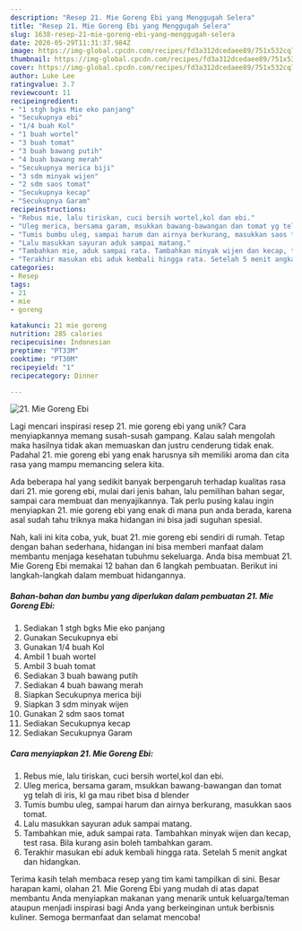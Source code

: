 ```yaml
---
description: "Resep 21. Mie Goreng Ebi yang Menggugah Selera"
title: "Resep 21. Mie Goreng Ebi yang Menggugah Selera"
slug: 1638-resep-21-mie-goreng-ebi-yang-menggugah-selera
date: 2020-05-29T11:31:37.984Z
image: https://img-global.cpcdn.com/recipes/fd3a312dcedaee89/751x532cq70/21-mie-goreng-ebi-foto-resep-utama.jpg
thumbnail: https://img-global.cpcdn.com/recipes/fd3a312dcedaee89/751x532cq70/21-mie-goreng-ebi-foto-resep-utama.jpg
cover: https://img-global.cpcdn.com/recipes/fd3a312dcedaee89/751x532cq70/21-mie-goreng-ebi-foto-resep-utama.jpg
author: Luke Lee
ratingvalue: 3.7
reviewcount: 11
recipeingredient:
- "1 stgh bgks Mie eko panjang"
- "Secukupnya ebi"
- "1/4 buah Kol"
- "1 buah wortel"
- "3 buah tomat"
- "3 buah bawang putih"
- "4 buah bawang merah"
- "Secukupnya merica biji"
- "3 sdm minyak wijen"
- "2 sdm saos tomat"
- "Secukupnya kecap"
- "Secukupnya Garam"
recipeinstructions:
- "Rebus mie, lalu tiriskan, cuci bersih wortel,kol dan ebi."
- "Uleg merica, bersama garam, msukkan bawang-bawangan dan tomat yg telah di iris, kl ga mau ribet bisa d blender"
- "Tumis bumbu uleg, sampai harum dan airnya berkurang, masukkan saos tomat."
- "Lalu masukkan sayuran aduk sampai matang."
- "Tambahkan mie, aduk sampai rata. Tambahkan minyak wijen dan kecap, test rasa. Bila kurang asin boleh tambahkan garam."
- "Terakhir masukan ebi aduk kembali hingga rata. Setelah 5 menit angkat dan hidangkan."
categories:
- Resep
tags:
- 21
- mie
- goreng

katakunci: 21 mie goreng 
nutrition: 285 calories
recipecuisine: Indonesian
preptime: "PT33M"
cooktime: "PT30M"
recipeyield: "1"
recipecategory: Dinner

---
```



![21. Mie Goreng Ebi](https://img-global.cpcdn.com/recipes/fd3a312dcedaee89/751x532cq70/21-mie-goreng-ebi-foto-resep-utama.jpg)

Lagi mencari inspirasi resep 21. mie goreng ebi yang unik? Cara menyiapkannya memang susah-susah gampang. Kalau salah mengolah maka hasilnya tidak akan memuaskan dan justru cenderung tidak enak. Padahal 21. mie goreng ebi yang enak harusnya sih memiliki aroma dan cita rasa yang mampu memancing selera kita.

Ada beberapa hal yang sedikit banyak berpengaruh terhadap kualitas rasa dari 21. mie goreng ebi, mulai dari jenis bahan, lalu pemilihan bahan segar, sampai cara membuat dan menyajikannya. Tak perlu pusing kalau ingin menyiapkan 21. mie goreng ebi yang enak di mana pun anda berada, karena asal sudah tahu triknya maka hidangan ini bisa jadi suguhan spesial.




Nah, kali ini kita coba, yuk, buat 21. mie goreng ebi sendiri di rumah. Tetap dengan bahan sederhana, hidangan ini bisa memberi manfaat dalam membantu menjaga kesehatan tubuhmu sekeluarga. Anda bisa membuat 21. Mie Goreng Ebi memakai 12 bahan dan 6 langkah pembuatan. Berikut ini langkah-langkah dalam membuat hidangannya.

<!--inarticleads1-->

##### Bahan-bahan dan bumbu yang diperlukan dalam pembuatan 21. Mie Goreng Ebi:

1. Sediakan 1 stgh bgks Mie eko panjang
1. Gunakan Secukupnya ebi
1. Gunakan 1/4 buah Kol
1. Ambil 1 buah wortel
1. Ambil 3 buah tomat
1. Sediakan 3 buah bawang putih
1. Sediakan 4 buah bawang merah
1. Siapkan Secukupnya merica biji
1. Siapkan 3 sdm minyak wijen
1. Gunakan 2 sdm saos tomat
1. Sediakan Secukupnya kecap
1. Sediakan Secukupnya Garam




<!--inarticleads2-->

##### Cara menyiapkan 21. Mie Goreng Ebi:

1. Rebus mie, lalu tiriskan, cuci bersih wortel,kol dan ebi.
1. Uleg merica, bersama garam, msukkan bawang-bawangan dan tomat yg telah di iris, kl ga mau ribet bisa d blender
1. Tumis bumbu uleg, sampai harum dan airnya berkurang, masukkan saos tomat.
1. Lalu masukkan sayuran aduk sampai matang.
1. Tambahkan mie, aduk sampai rata. Tambahkan minyak wijen dan kecap, test rasa. Bila kurang asin boleh tambahkan garam.
1. Terakhir masukan ebi aduk kembali hingga rata. Setelah 5 menit angkat dan hidangkan.




Terima kasih telah membaca resep yang tim kami tampilkan di sini. Besar harapan kami, olahan 21. Mie Goreng Ebi yang mudah di atas dapat membantu Anda menyiapkan makanan yang menarik untuk keluarga/teman ataupun menjadi inspirasi bagi Anda yang berkeinginan untuk berbisnis kuliner. Semoga bermanfaat dan selamat mencoba!
